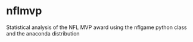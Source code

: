 # nflmvp
Statistical analysis of the NFL MVP award using the nflgame python class and the anaconda distribution
